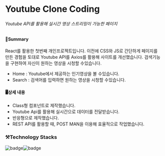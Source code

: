 <!--heading-->
# Youtube Clone Coding
###### Youtube API를 활용해 실시간 영상 스트리밍이 가능한 페이지


#### 📌Summary
React를 활용한 첫번째 개인프로젝트입니다. 
이전에 CSS와 JS로 간단하게 페이지를 만든 경험을 토대로 
Youtube API를 Axios를 활용해 사이트를 개선했습니다.
검색기능을 구현하여 자신이 원하는 영상을 시청할 수있습니다.

* Home : Youtube에서 제공하는 인기영상을 볼 수있습니다.
* Search : 검색어를 입력하면 원하는 영상을 시청할 수있습니다.


#### 🖥️상세 내용
* Class형 컴포넌트로 제작했습니다.
* Youtube Api를 활용해 실시간으로 데이터를 전달받습니다.
* 반응형으로 제작했습니다.
* REST API를 활용할 때, POST MAN을 이용해 효율적으로 작업했습니다.



### ⚒️Technology Stacks
<img alt="badge" src="https://img.shields.io/badge/React-61DAFB?style=for-the-badge&logo=React&logoColor=white"/><img alt="badge" src="https://img.shields.io/badge/GitHub-181717?style=for-the-badge&logo=GitHub&logoColor=white"/>
